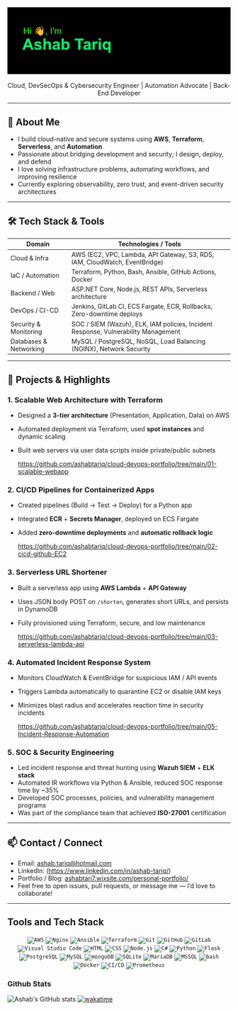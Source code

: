 <img src=./header.png>
<p align="center">Cloud, DevSecOps & Cybersecurity Engineer | Automation Advocate | Back-End Developer</p>

---

## 🔭 About Me

- I build cloud-native and secure systems using **AWS**, **Terraform**, **Serverless**, and **Automation**  
- Passionate about bridging development and security; I design, deploy, and defend  
- I love solving infrastructure problems, automating workflows, and improving resilience  
- Currently exploring observability, zero trust, and event-driven security architectures  

---

## 🛠 Tech Stack & Tools

| Domain | Technologies / Tools |
|---|---|
| Cloud & Infra            | AWS (EC2, VPC, Lambda, API Gateway, S3, RDS, IAM, CloudWatch, EventBridge) |
| IaC / Automation         | Terraform, Python, Bash, Ansible, GitHub Actions, Docker |
| Backend / Web            | ASP.NET Core, Node.js, REST APIs, Serverless architecture |
| DevOps / CI-CD           | Jenkins, GitLab CI, ECS Fargate, ECR, Rollbacks, Zero-downtime deploys |
| Security & Monitoring    | SOC / SIEM (Wazuh), ELK, IAM policies, Incident Response, Vulnerability Management |
| Databases & Networking   | MySQL / PostgreSQL, NoSQL, Load Balancing (NGINX), Network Security |

---

## 📂 Projects & Highlights

### 1. Scalable Web Architecture with Terraform  
- Designed a **3-tier architecture** (Presentation, Application, Data) on AWS  
- Automated deployment via Terraform, used **spot instances** and dynamic scaling  
- Built web servers via user data scripts inside private/public subnets
  
  https://github.com/ashabtariq/cloud-devops-portfolio/tree/main/01-scalable-webapp

### 2. CI/CD Pipelines for Containerized Apps  
- Created pipelines (Build → Test → Deploy) for a Python app  
- Integrated **ECR** + **Secrets Manager**, deployed on ECS Fargate  
- Added **zero-downtime deployments** and **automatic rollback logic**
  
  https://github.com/ashabtariq/cloud-devops-portfolio/tree/main/02-cicd-github-EC2

### 3. Serverless URL Shortener  
- Built a serverless app using **AWS Lambda** + **API Gateway**  
- Uses JSON body POST on `/shorten`, generates short URLs, and persists in DynamoDB  
- Fully provisioned using Terraform, secure, and low maintenance
  
  https://github.com/ashabtariq/cloud-devops-portfolio/tree/main/03-serverless-lambda-api

### 4. Automated Incident Response System  
- Monitors CloudWatch & EventBridge for suspicious IAM / API events  
- Triggers Lambda automatically to quarantine EC2 or disable IAM keys  
- Minimizes blast radius and accelerates reaction time in security incidents
  
  https://github.com/ashabtariq/cloud-devops-portfolio/tree/main/05-Incident-Response-Automation

### 5. SOC & Security Engineering  
- Led incident response and threat hunting using **Wazuh SIEM** + **ELK stack**  
- Automated IR workflows via Python & Ansible, reduced SOC response time by ~35%  
- Developed SOC processes, policies, and vulnerability management programs  
- Was part of the compliance team that achieved **ISO-27001** certification  

---

## 📫 Contact / Connect

- Email: ashab.tariq@hotmail.com  
- LinkedIn: (https://www.linkedin.com/in/ashab-tariq/)  
- Portfolio / Blog: [ashabtari7.wixsite.com/personal-portfolio/](https://ashabtari7.wixsite.com/personal-portfolio/)  
- Feel free to open issues, pull requests, or message me — I’d love to collaborate!  

---


## Tools and Tech Stack
<div align="center">
	<code><img width="50" src="https://raw.githubusercontent.com/marwin1991/profile-technology-icons/refs/heads/main/icons/aws.png" alt="AWS" title="AWS"/></code>
	<code><img width="50" src="https://raw.githubusercontent.com/marwin1991/profile-technology-icons/refs/heads/main/icons/nginx.png" alt="Nginx" title="Nginx"/></code>
	<code><img width="50" src="https://raw.githubusercontent.com/marwin1991/profile-technology-icons/refs/heads/main/icons/ansible.png" alt="Ansible" title="Ansible"/></code>
	<code><img width="50" src="https://raw.githubusercontent.com/marwin1991/profile-technology-icons/refs/heads/main/icons/terraform.png" alt="Terraform" title="Terraform"/></code>
	<code><img width="50" src="https://raw.githubusercontent.com/marwin1991/profile-technology-icons/refs/heads/main/icons/git.png" alt="Git" title="Git"/></code>
	<code><img width="50" src="https://raw.githubusercontent.com/marwin1991/profile-technology-icons/refs/heads/main/icons/github.png" alt="GitHub" title="GitHub"/></code>
	<code><img width="50" src="https://raw.githubusercontent.com/marwin1991/profile-technology-icons/refs/heads/main/icons/gitlab.png" alt="GitLab" title="GitLab"/></code>
	<code><img width="50" src="https://raw.githubusercontent.com/marwin1991/profile-technology-icons/refs/heads/main/icons/visual_studio_code.png" alt="Visual Studio Code" title="Visual Studio Code"/></code>
	<code><img width="50" src="https://raw.githubusercontent.com/marwin1991/profile-technology-icons/refs/heads/main/icons/html.png" alt="HTML" title="HTML"/></code>
	<code><img width="50" src="https://raw.githubusercontent.com/marwin1991/profile-technology-icons/refs/heads/main/icons/css.png" alt="CSS" title="CSS"/></code>
	<code><img width="50" src="https://raw.githubusercontent.com/marwin1991/profile-technology-icons/refs/heads/main/icons/node_js.png" alt="Node.js" title="Node.js"/></code>
	<code><img width="50" src="https://raw.githubusercontent.com/marwin1991/profile-technology-icons/refs/heads/main/icons/c%23.png" alt="C#" title="C#"/></code>
	<code><img width="50" src="https://raw.githubusercontent.com/marwin1991/profile-technology-icons/refs/heads/main/icons/python.png" alt="Python" title="Python"/></code>
	<code><img width="50" src="https://raw.githubusercontent.com/marwin1991/profile-technology-icons/refs/heads/main/icons/flask.png" alt="Flask" title="Flask"/></code>
	<code><img width="50" src="https://raw.githubusercontent.com/marwin1991/profile-technology-icons/refs/heads/main/icons/postgresql.png" alt="PostgreSQL" title="PostgreSQL"/></code>
	<code><img width="50" src="https://raw.githubusercontent.com/marwin1991/profile-technology-icons/refs/heads/main/icons/mysql.png" alt="MySQL" title="MySQL"/></code>
	<code><img width="50" src="https://raw.githubusercontent.com/marwin1991/profile-technology-icons/refs/heads/main/icons/mongodb.png" alt="mongoDB" title="mongoDB"/></code>
	<code><img width="50" src="https://raw.githubusercontent.com/marwin1991/profile-technology-icons/refs/heads/main/icons/sqlite.png" alt="SQLite" title="SQLite"/></code>
	<code><img width="50" src="https://raw.githubusercontent.com/marwin1991/profile-technology-icons/refs/heads/main/icons/mariadb.png" alt="MariaDB" title="MariaDB"/></code>
	<code><img width="50" src="https://raw.githubusercontent.com/marwin1991/profile-technology-icons/refs/heads/main/icons/mssql.png" alt="MSSQL" title="MSSQL"/></code>
	<code><img width="50" src="https://raw.githubusercontent.com/marwin1991/profile-technology-icons/refs/heads/main/icons/bash.png" alt="bash" title="bash"/></code>
	<code><img width="50" src="https://raw.githubusercontent.com/marwin1991/profile-technology-icons/refs/heads/main/icons/docker.png" alt="Docker" title="Docker"/></code>
	<code><img width="50" src="https://raw.githubusercontent.com/marwin1991/profile-technology-icons/refs/heads/main/icons/ci_cd.png" alt="CI/CD" title="CI/CD"/></code>
	<code><img width="50" src="https://raw.githubusercontent.com/marwin1991/profile-technology-icons/refs/heads/main/icons/prometheus.png" alt="Prometheus" title="Prometheus"/></code>
</div>

### Github Stats
![Ashab's GitHub stats](https://github-readme-stats.vercel.app/api?username=ashabtariq&show_icons=true&theme=radical)
[![wakatime](https://wakatime.com/badge/github/ashabtariq/cloud-devops-portfolio.svg)](https://wakatime.com/badge/github/ashabtariq/cloud-devops-portfolio)
